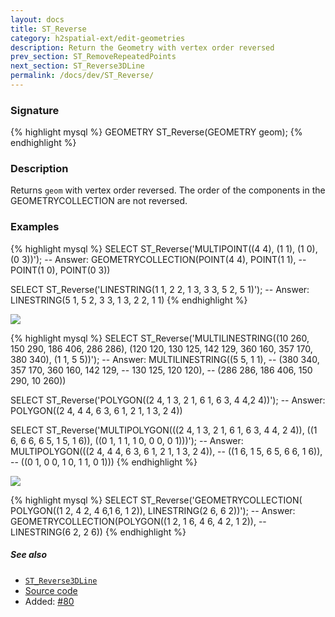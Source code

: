 ```yaml
---
layout: docs
title: ST_Reverse
category: h2spatial-ext/edit-geometries
description: Return the Geometry with vertex order reversed
prev_section: ST_RemoveRepeatedPoints
next_section: ST_Reverse3DLine
permalink: /docs/dev/ST_Reverse/
---
```


### Signature

{% highlight mysql %}
GEOMETRY ST_Reverse(GEOMETRY geom);
{% endhighlight %}

### Description
Returns `geom` with vertex order reversed. The order of the components in the GEOMETRYCOLLECTION are not reversed. 

### Examples

{% highlight mysql %}
SELECT ST_Reverse('MULTIPOINT((4 4), (1 1), (1 0), (0 3))');
-- Answer: GEOMETRYCOLLECTION(POINT(4 4), POINT(1 1), 
--                            POINT(1 0), POINT(0 3))

SELECT ST_Reverse('LINESTRING(1 1, 2 2, 1 3, 3 3, 5 2, 5 1)');
-- Answer: LINESTRING(5 1, 5 2, 3 3, 1 3, 2 2, 1 1)
{% endhighlight %}

<img class="displayed" src="../ST_Reverse_1.png"/>

{% highlight mysql %}
SELECT ST_Reverse('MULTILINESTRING((10 260, 150 290, 186 406, 
                                    286 286), 
                                   (120 120, 130 125, 142 129, 
                                    360 160, 357 170, 380 340), 
                                   (1 1, 5 5))');
-- Answer: MULTILINESTRING((5 5, 1 1), 
--                         (380 340, 357 170, 360 160, 142 129, 
--                          130 125, 120 120), 
--                         (286 286, 186 406, 150 290, 10 260))

SELECT ST_Reverse('POLYGON((2 4, 1 3, 2 1, 6 1, 6 3, 4 4,2 4))');
-- Answer: POLYGON((2 4, 4 4, 6 3, 6 1, 2 1, 1 3, 2 4))

SELECT ST_Reverse('MULTIPOLYGON(((2 4, 1 3, 2 1, 6 1, 6 3, 
                                  4 4, 2 4)), 
                                ((1 6, 6 6, 6 5, 1 5, 1 6)), 
                                ((0 1, 1 1, 1 0, 0 0, 0 1)))');
-- Answer: MULTIPOLYGON(((2 4, 4 4, 6 3, 6 1, 2 1, 1 3, 2 4)), 
--                      ((1 6, 1 5, 6 5, 6 6, 1 6)), 
--                      ((0 1, 0 0, 1 0, 1 1, 0 1)))
{% endhighlight %}

<img class="displayed" src="../ST_Reverse_2.png"/>

{% highlight mysql %}
SELECT ST_Reverse('GEOMETRYCOLLECTION( 
                      POLYGON((1 2, 4 2, 4 6,1 6, 1 2)), 
                      LINESTRING(2 6, 6 2))');
-- Answer: GEOMETRYCOLLECTION(POLYGON((1 2, 1 6, 4 6, 4 2, 1 2)), 
--                            LINESTRING(6 2, 2 6))
{% endhighlight %}

##### See also

* [`ST_Reverse3DLine`](../ST_Reverse3DLine)
* <a href="https://github.com/irstv/H2GIS/blob/master/h2spatial-ext/src/main/java/org/h2gis/h2spatialext/function/spatial/edit/ST_Reverse.java" target="_blank">Source code</a>
* Added: <a href="https://github.com/irstv/H2GIS/pull/80" target="_blank">#80</a>
